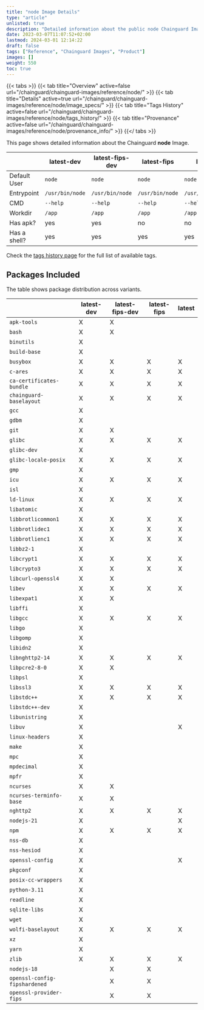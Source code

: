 ```yaml
---
title: "node Image Details"
type: "article"
unlisted: true
description: "Detailed information about the public node Chainguard Image."
date: 2023-03-07T11:07:52+02:00
lastmod: 2024-03-01 12:14:22
draft: false
tags: ["Reference", "Chainguard Images", "Product"]
images: []
weight: 550
toc: true
---
```


{{< tabs >}}
{{< tab title="Overview" active=false url="/chainguard/chainguard-images/reference/node/" >}}
{{< tab title="Details" active=true url="/chainguard/chainguard-images/reference/node/image_specs/" >}}
{{< tab title="Tags History" active=false url="/chainguard/chainguard-images/reference/node/tags_history/" >}}
{{< tab title="Provenance" active=false url="/chainguard/chainguard-images/reference/node/provenance_info/" >}}
{{</ tabs >}}

This page shows detailed information about the Chainguard **node** Image.

|              | latest-dev      | latest-fips-dev | latest-fips     | latest          |
|--------------|-----------------|-----------------|-----------------|-----------------|
| Default User | `node`          | `node`          | `node`          | `node`          |
| Entrypoint   | `/usr/bin/node` | `/usr/bin/node` | `/usr/bin/node` | `/usr/bin/node` |
| CMD          | `--help`        | `--help`        | `--help`        | `--help`        |
| Workdir      | `/app`          | `/app`          | `/app`          | `/app`          |
| Has apk?     | yes             | yes             | no              | no              |
| Has a shell? | yes             | yes             | yes             | yes             |

Check the [tags history page](/chainguard/chainguard-images/reference/node/tags_history/) for the full list of available tags.

## Packages Included
The table shows package distribution across variants.

|                               | latest-dev | latest-fips-dev | latest-fips | latest |
|-------------------------------|------------|-----------------|-------------|--------|
| `apk-tools`                   | X          | X               |             |        |
| `bash`                        | X          | X               |             |        |
| `binutils`                    | X          |                 |             |        |
| `build-base`                  | X          |                 |             |        |
| `busybox`                     | X          | X               | X           | X      |
| `c-ares`                      | X          | X               | X           | X      |
| `ca-certificates-bundle`      | X          | X               | X           | X      |
| `chainguard-baselayout`       | X          | X               | X           | X      |
| `gcc`                         | X          |                 |             |        |
| `gdbm`                        | X          |                 |             |        |
| `git`                         | X          | X               |             |        |
| `glibc`                       | X          | X               | X           | X      |
| `glibc-dev`                   | X          |                 |             |        |
| `glibc-locale-posix`          | X          | X               | X           | X      |
| `gmp`                         | X          |                 |             |        |
| `icu`                         | X          | X               | X           | X      |
| `isl`                         | X          |                 |             |        |
| `ld-linux`                    | X          | X               | X           | X      |
| `libatomic`                   | X          |                 |             |        |
| `libbrotlicommon1`            | X          | X               | X           | X      |
| `libbrotlidec1`               | X          | X               | X           | X      |
| `libbrotlienc1`               | X          | X               | X           | X      |
| `libbz2-1`                    | X          |                 |             |        |
| `libcrypt1`                   | X          | X               | X           | X      |
| `libcrypto3`                  | X          | X               | X           | X      |
| `libcurl-openssl4`            | X          | X               |             |        |
| `libev`                       | X          | X               | X           | X      |
| `libexpat1`                   | X          | X               |             |        |
| `libffi`                      | X          |                 |             |        |
| `libgcc`                      | X          | X               | X           | X      |
| `libgo`                       | X          |                 |             |        |
| `libgomp`                     | X          |                 |             |        |
| `libidn2`                     | X          |                 |             |        |
| `libnghttp2-14`               | X          | X               | X           | X      |
| `libpcre2-8-0`                | X          | X               |             |        |
| `libpsl`                      | X          |                 |             |        |
| `libssl3`                     | X          | X               | X           | X      |
| `libstdc++`                   | X          | X               | X           | X      |
| `libstdc++-dev`               | X          |                 |             |        |
| `libunistring`                | X          |                 |             |        |
| `libuv`                       | X          |                 |             | X      |
| `linux-headers`               | X          |                 |             |        |
| `make`                        | X          |                 |             |        |
| `mpc`                         | X          |                 |             |        |
| `mpdecimal`                   | X          |                 |             |        |
| `mpfr`                        | X          |                 |             |        |
| `ncurses`                     | X          | X               |             |        |
| `ncurses-terminfo-base`       | X          | X               |             |        |
| `nghttp2`                     | X          | X               | X           | X      |
| `nodejs-21`                   | X          |                 |             | X      |
| `npm`                         | X          | X               | X           | X      |
| `nss-db`                      | X          |                 |             |        |
| `nss-hesiod`                  | X          |                 |             |        |
| `openssl-config`              | X          |                 |             | X      |
| `pkgconf`                     | X          |                 |             |        |
| `posix-cc-wrappers`           | X          |                 |             |        |
| `python-3.11`                 | X          |                 |             |        |
| `readline`                    | X          |                 |             |        |
| `sqlite-libs`                 | X          |                 |             |        |
| `wget`                        | X          |                 |             |        |
| `wolfi-baselayout`            | X          | X               | X           | X      |
| `xz`                          | X          |                 |             |        |
| `yarn`                        | X          |                 |             |        |
| `zlib`                        | X          | X               | X           | X      |
| `nodejs-18`                   |            | X               | X           |        |
| `openssl-config-fipshardened` |            | X               | X           |        |
| `openssl-provider-fips`       |            | X               | X           |        |

